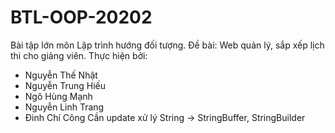 # BTL-OOP-20202
Bài tập lớn môn Lập trình hướng đối tượng.
Đề bài: Web quản lý, sắp xếp lịch thi cho giảng viên.
Thực hiện bởi:
 + Nguyễn Thế Nhật
 + Nguyễn Trung Hiếu
 + Ngô Hùng Mạnh
 + Nguyễn Linh Trang
 + Đinh Chí Công
Cần update xử lý String -> StringBuffer, StringBuilder